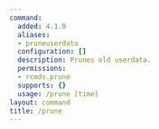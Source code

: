 ```yaml
---
command:
  added: 4.1.0
  aliases:
  - pruneuserdata
  configuration: []
  description: Prunes old userdata.
  permissions:
  - rcmds.prune
  supports: {}
  usage: /prune [time]
layout: command
title: /prune
---
```

